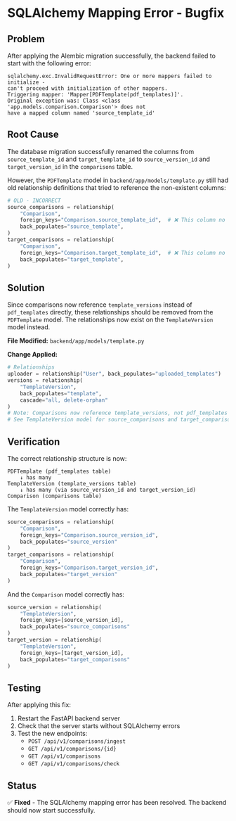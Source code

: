 # SQLAlchemy Mapping Error - Bugfix

## Problem

After applying the Alembic migration successfully, the backend failed to start with the following error:

```
sqlalchemy.exc.InvalidRequestError: One or more mappers failed to initialize -
can't proceed with initialization of other mappers.
Triggering mapper: 'Mapper[PDFTemplate(pdf_templates)]'.
Original exception was: Class <class 'app.models.comparison.Comparison'> does not
have a mapped column named 'source_template_id'
```

## Root Cause

The database migration successfully renamed the columns from `source_template_id` and `target_template_id` to `source_version_id` and `target_version_id` in the `comparisons` table.

However, the `PDFTemplate` model in `backend/app/models/template.py` still had old relationship definitions that tried to reference the non-existent columns:

```python
# OLD - INCORRECT
source_comparisons = relationship(
    "Comparison",
    foreign_keys="Comparison.source_template_id",  # ❌ This column no longer exists
    back_populates="source_template",
)
target_comparisons = relationship(
    "Comparison",
    foreign_keys="Comparison.target_template_id",  # ❌ This column no longer exists
    back_populates="target_template",
)
```

## Solution

Since comparisons now reference `template_versions` instead of `pdf_templates` directly, these relationships should be removed from the `PDFTemplate` model. The relationships now exist on the `TemplateVersion` model instead.

**File Modified:** `backend/app/models/template.py`

**Change Applied:**

```python
# Relationships
uploader = relationship("User", back_populates="uploaded_templates")
versions = relationship(
    "TemplateVersion",
    back_populates="template",
    cascade="all, delete-orphan"
)
# Note: Comparisons now reference template_versions, not pdf_templates
# See TemplateVersion model for source_comparisons and target_comparisons
```

## Verification

The correct relationship structure is now:

```
PDFTemplate (pdf_templates table)
    ↓ has many
TemplateVersion (template_versions table)
    ↓ has many (via source_version_id and target_version_id)
Comparison (comparisons table)
```

The `TemplateVersion` model correctly has:

```python
source_comparisons = relationship(
    "Comparison",
    foreign_keys="Comparison.source_version_id",
    back_populates="source_version"
)
target_comparisons = relationship(
    "Comparison",
    foreign_keys="Comparison.target_version_id",
    back_populates="target_version"
)
```

And the `Comparison` model correctly has:

```python
source_version = relationship(
    "TemplateVersion",
    foreign_keys=[source_version_id],
    back_populates="source_comparisons"
)
target_version = relationship(
    "TemplateVersion",
    foreign_keys=[target_version_id],
    back_populates="target_comparisons"
)
```

## Testing

After applying this fix:

1. Restart the FastAPI backend server
2. Check that the server starts without SQLAlchemy errors
3. Test the new endpoints:
   - `POST /api/v1/comparisons/ingest`
   - `GET /api/v1/comparisons/{id}`
   - `GET /api/v1/comparisons`
   - `GET /api/v1/comparisons/check`

## Status

✅ **Fixed** - The SQLAlchemy mapping error has been resolved. The backend should now start successfully.
